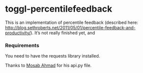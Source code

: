 toggl-percentilefeedback
========================

This is an implementation of percentile feedback (described here: http://blog.sethroberts.net/2011/05/01/percentile-feedback-and-productivity/). It’s not really finished yet, and

### Requirements ###
You need to have the requests library installed.

Thanks to [Mosab Ahmad](https://github.com/mos3abof) for his api.py file.
